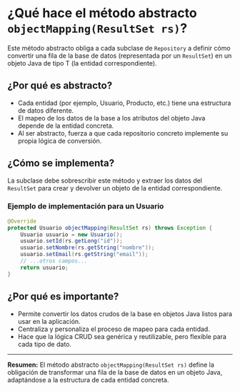 # ¿Qué hace el método abstracto `objectMapping(ResultSet rs)`?

Este método abstracto obliga a cada subclase de `Repository` a definir cómo convertir una fila de la base de datos (representada por un `ResultSet`) en un objeto Java de tipo T (la entidad correspondiente).

## ¿Por qué es abstracto?
- Cada entidad (por ejemplo, Usuario, Producto, etc.) tiene una estructura de datos diferente.
- El mapeo de los datos de la base a los atributos del objeto Java depende de la entidad concreta.
- Al ser abstracto, fuerza a que cada repositorio concreto implemente su propia lógica de conversión.

## ¿Cómo se implementa?
La subclase debe sobrescribir este método y extraer los datos del `ResultSet` para crear y devolver un objeto de la entidad correspondiente.

### Ejemplo de implementación para un Usuario
```java
@Override
protected Usuario objectMapping(ResultSet rs) throws Exception {
    Usuario usuario = new Usuario();
    usuario.setId(rs.getLong("id"));
    usuario.setNombre(rs.getString("nombre"));
    usuario.setEmail(rs.getString("email"));
    // ...otros campos...
    return usuario;
}
```

## ¿Por qué es importante?
- Permite convertir los datos crudos de la base en objetos Java listos para usar en la aplicación.
- Centraliza y personaliza el proceso de mapeo para cada entidad.
- Hace que la lógica CRUD sea genérica y reutilizable, pero flexible para cada tipo de dato.

---

**Resumen:**
El método abstracto `objectMapping(ResultSet rs)` define la obligación de transformar una fila de la base de datos en un objeto Java, adaptándose a la estructura de cada entidad concreta.
